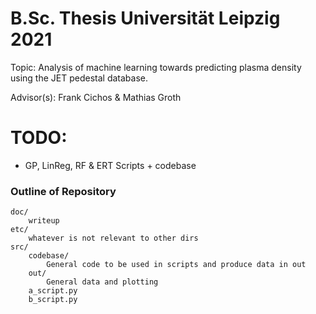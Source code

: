 # B.Sc. Thesis Universität Leipzig 2021

Topic: Analysis of machine learning towards predicting plasma density using the JET pedestal database. 

Advisor(s): Frank Cichos & Mathias Groth


# TODO:
- GP, LinReg, RF & ERT Scripts + codebase


### Outline of Repository 

```
doc/
    writeup
etc/ 
    whatever is not relevant to other dirs
src/ 
    codebase/ 
        General code to be used in scripts and produce data in out
    out/ 
        General data and plotting
    a_script.py
    b_script.py 
```
